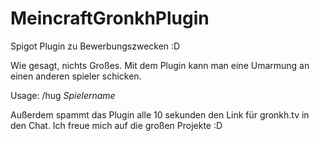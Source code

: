 # MeincraftGronkhPlugin
Spigot Plugin zu Bewerbungszwecken  :D

Wie gesagt, nichts Großes.
Mit dem Plugin kann man eine Umarmung an einen anderen spieler schicken.

Usage: /hug *Spielername*

Außerdem spammt das Plugin alle 10 sekunden den Link für gronkh.tv in den Chat.
Ich freue mich auf die großen Projekte :D
